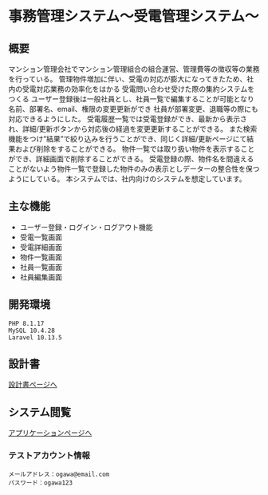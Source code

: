 # 事務管理システム～受電管理システム～

## 概要
マンション管理会社でマンション管理組合の組合運営、管理費等の徴収等の業務を行っている。
管理物件増加に伴い、受電の対応が膨大になってきたため、社内の受電対応業務の効率化をはかる
受電問い合わせ受けた際の集約システムをつくる
ユーザー登録後は一般社員とし、社員一覧で編集することが可能となり名前、部署名、email、権限の変更更新ができ
社員が部署変更、退職等の際にも対応できるようにした。
受電履歴一覧では受電登録ができ、最新から表示され、詳細/更新ボタンから対応後の経過を変更更新することができる。
また検索機能をつけ”結果”で絞り込みを行うことができ、同じく詳細/更新ページにて結果および削除をすることができる。
物件一覧では取り扱い物件を表示することができ、詳細画面で削除することができる。
受電登録の際、物件名を間違えることがないよう物件一覧で登録した物件のみの表示としデーターの整合性を保つようにしている。
本システムでは、社内向けのシステムを想定しています。

## 主な機能
- ユーザー登録・ログイン・ログアウト機能
- 受電一覧画面
- 受電詳細画面
- 物件一覧画面
- 社員一覧画面
- 社員編集画面

## 開発環境
~~~
PHP 8.1.17
MySQL 10.4.28
Laravel 10.13.5
~~~
## 設計書
[設計書ページへ](https://drive.google.com/drive/folders/1zGFS54r34G4i-GLRGIF77qGPaoIURGFo?lfhs=2)

## システム閲覧
[アプリケーションページへ](https://laravelself-50b6b1a42c70.herokuapp.com/login)

### テストアカウント情報
~~~
メールアドレス：ogawa@email.com
パスワード：ogawa123
~~~